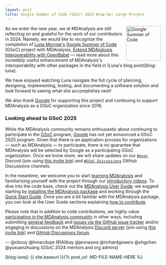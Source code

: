 ```yaml
---
layout: post
title: Google Summer of Code (GSoC) 2024 Wrap-Up: Large Project
---
```

<p>
<img
src="https://developers.google.com/open-source/gsoc/images/gsoc2016-sun-373x373.png"
title="Google Summer of Code" alt="Google Summer of Code"
style="float: right; height: 8em; " />
</p>

As we enter the new year, we at MDAnalysis are still reflecting on and grateful for the work of our contributors in 2024. Namely, we would like to recognize the completion of [Luna Morrow's](@lunamorrow) [Google Summer of Code](https://summerofcode.withgoogle.com/) (GSoC) project with MDAnalysis, [Extend MDAnalysis Interoperability with OpenBabel](https://summerofcode.withgoogle.com/archive/2024/projects/yLzX6MjS) — read more about this incredibly useful enhancement of MDAnalysis's interoperability with other packages in the field in (Luna's blog post)[blog-luna].

We have enjoyed watching Luna navigate the full cycle of planning, designing, implementing, testing, and documenting a software solution and look forward to seeing what she accomplishes next!

We also thank [Google](https://opensource.google/) for supporting this project and continuing to support MDAnalysis as a GSoC organization since 2016.

### Looking ahead to GSoC 2025

While the MDAnalysis community remains enthusiastic about continuing to participate in the [GSoC](https://summerofcode.withgoogle.com/) program, [Google](https://opensource.google/) has not yet announced a GSoC 2025 program. Given that there is an application process for organizations — such as MDAnalysis — to participate, there is no guarantee that MDAnalysis will be selected by Google as a participating GSoC organization. Once we know more, we will share updates on our [`#gsoc`](https://discord.com/channels/807348386012987462/807350567893860433) Discord (join using [this invite link](https://discord.com/invite/fXTSfDJyxE)) and [`#GSoC Discussions`](https://github.com/MDAnalysis/mdanalysis/discussions/categories/gsoc-discussions) GitHub Discussions channels.

In the meantime, we welcome you to start [learning MDAnalysis](https://www.mdanalysis.org/pages/learning_MDAnalysis/) and familiarizing yourself with the project through our [introductory videos](https://www.mdanalysis.org/pages/learning_MDAnalysis/#introductory). To dive into the code base, check out the [MDAnalysis User Guide](https://userguide.mdanalysis.org/stable/index.html); we suggest starting by [installing the MDAnalysis package](https://userguide.mdanalysis.org/stable/installation.html) and working through the [Quick Start Guide](https://userguide.mdanalysis.org/stable/examples/quickstart.html). Once you are a bit familiar with the MDAnalysis package, you can look at the User Guide sections explaining [how to contribute](https://userguide.mdanalysis.org/stable/contributing.html).

Please note that in addition to code contributions, we highly value [participating in the MDAnalysis community](https://www.mdanalysis.org/#participating) in other ways, including submitting [general feedback](https://www.mdanalysis.org/about/#feedback) and [issues via the GitHub issue tracker](https://github.com/MDAnalysis/mdanalysis/issues) and/or engaging in discussions on the MDAnalysis [Discord server](https://discord.com/channels/807348386012987462/) (join using [this invite link](https://discord.com/invite/fXTSfDJyxE)) and [GitHub Discussions forum](https://github.com/MDAnalysis/mdanalysis/discussions).

— @cbouy @hmacdope @IAlibay @jennaswa @richardgowers @xhgchen @yuxuanzhuang (GSoC 2024 mentors and org admins)

[blog-luna]: {{ site.baseurl }}{% post_url .MD-FILE-NAME-HERE %}
